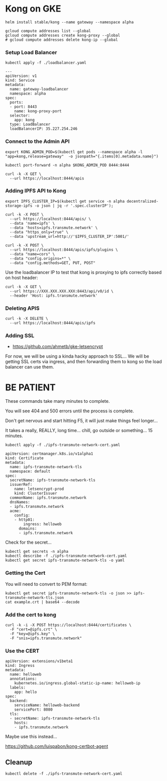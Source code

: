 # Kong on GKE

```
helm install stable/kong --name gateway --namespace alpha

gcloud compute addresses list --global
gcloud compute addresses create kong-proxy --global
# gcloud compute addresses delete kong-ip --global

```

### Setup Load Balancer

`kubectl apply -f ./loadbalancer.yaml`

```
---
apiVersion: v1
kind: Service
metadata:
  name: gateway-loadbalancer
  namespace: alpha
spec:
  ports:
  - port: 8443
    name: kong-proxy-port
  selector:
    app: kong
  type: LoadBalancer
  loadBalancerIP: 35.227.254.246
```


### Connect to the Admin API

```
export KONG_ADMIN_POD=$(kubectl get pods --namespace alpha -l "app=kong,release=gateway"  -o jsonpath="{.items[0].metadata.name}")

kubectl port-forward -n alpha $KONG_ADMIN_POD 8444:8444

curl -k -X GET \
  --url https://localhost:8444/apis

```

### Adding IPFS API to Kong

```
export IPFS_CLUSTER_IP=$(kubectl get service -n alpha decentralized-storage-ipfs -o json | jq -r '.spec.clusterIP');

curl -k -X POST \
  --url https://localhost:8444/apis/ \
  --data 'name=ipfs' \
  --data 'hosts=ipfs.transmute.network' \
  --data "https_only=true" \
  --data 'upstream_url=http://'$IPFS_CLUSTER_IP':5001/'

curl -k -X POST \
  --url https://localhost:8444/apis/ipfs/plugins \
  --data "name=cors" \
  --data "config.origins=*" \
  --data "config.methods=GET, PUT, POST"
```

Use the loadbalancer IP to test that kong is proxying to ipfs correctly based on host header:

```
curl -k -X GET \
  --url https://XXX.XXX.XXX.XXX:8443/api/v0/id \
  --header 'Host: ipfs.transmute.network'
```

### Deleting APIS

```
curl -k -X DELETE \
  --url https://localhost:8444/apis/ipfs
```

### Adding SSL

- https://github.com/ahmetb/gke-letsencrypt

For now, we will be using a kinda hacky approach to SSL... We will be getting SSL certs via ingress, and then forwarding them to kong so the load balancer can use them.

# BE PATIENT

These commands take many minutes to complete. 

You will see 404 and 500 errors until the process is complete.

Don't get nervous and start hitting F5, it will just make things feel longer... 

It takes a really, REALLY, long time...
chill, go outside or something... 15 minutes.

`kubectl apply -f ./ipfs-transmute-network-cert.yaml`

```
apiVersion: certmanager.k8s.io/v1alpha1
kind: Certificate
metadata:
  name: ipfs-transmute-network-tls
  namespace: default
spec:
  secretName: ipfs-transmute-network-tls
  issuerRef:
    name: letsencrypt-prod
    kind: ClusterIssuer
  commonName: ipfs.transmute.network
  dnsNames:
  - ipfs.transmute.network
  acme:
    config:
    - http01:
        ingress: helloweb
      domains:
      - ipfs.transmute.network
```

Check for the secret...

```
kubectl get secrets -n alpha
kubectl describe -f ./ipfs-transmute-network-cert.yaml
kubectl get secret ipfs-transmute-network-tls -o yaml
```

### Getting the Cert

You will need to convert to PEM format:

```
kubectl get secret ipfs-transmute-network-tls -o json >> ipfs-transmute-network-tls.json
cat example.crt | base64 --decode
```

### Add the cert to kong

```
curl -k -i -X POST https://localhost:8444/certificates \
  -F "cert=@ipfs.crt" \
  -F "key=@ipfs.key" \
  -F "snis=ipfs.transmute.network"
```

### Use the CERT

```
apiVersion: extensions/v1beta1
kind: Ingress
metadata:
  name: helloweb
  annotations:
    kubernetes.io/ingress.global-static-ip-name: helloweb-ip
  labels:
    app: hello
spec:
  backend:
    serviceName: helloweb-backend
    servicePort: 8080
  tls:
  - secretName: ipfs-transmute-network-tls
    hosts:
    - ipfs.transmute.network
```


Maybe use this instead...

https://github.com/luispabon/kong-certbot-agent

## Cleanup

```
kubectl delete -f ./ipfs-transmute-network-cert.yaml
```
